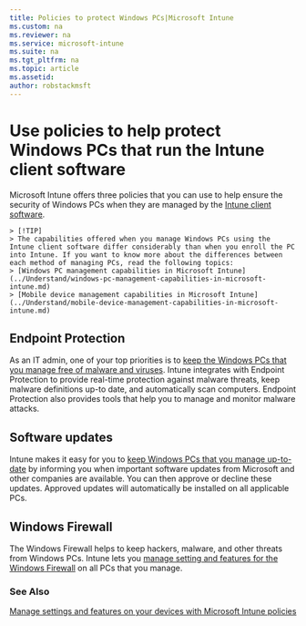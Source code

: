 ```yaml
---
title: Policies to protect Windows PCs|Microsoft Intune
ms.custom: na
ms.reviewer: na
ms.service: microsoft-intune
ms.suite: na
ms.tgt_pltfrm: na
ms.topic: article
ms.assetid: 
author: robstackmsft
---
```

# Use policies to help protect Windows PCs that run the Intune client software

Microsoft Intune offers three policies that you can use to help ensure the security of Windows PCs when they are managed by the [Intune client software](manage-windows-pcs-with-microsoft-intune.md). 

	> [!TIP]
	> The capabilities offered when you manage Windows PCs using the Intune client software differ considerably than when you enroll the PC into Intune. If you want to know more about the differences between each method of managing PCs, read the following topics:
	> [Windows PC management capabilities in Microsoft Intune](../Understand/windows-pc-management-capabilities-in-microsoft-intune.md)
	> [Mobile device management capabilities in Microsoft Intune](../Understand/mobile-device-management-capabilities-in-microsoft-intune.md)



## Endpoint Protection

As an IT admin, one of your top priorities is to [keep the Windows PCs that you manage free of malware and viruses](pc-endpoint-protection.md). Intune integrates with Endpoint Protection to provide real-time protection against malware threats, keep malware definitions up-to date, and automatically scan computers. Endpoint Protection also provides tools that help you to manage and monitor malware attacks.

## Software updates

Intune makes it easy for you to [keep Windows PCs that you manage up-to-date](pc-software-updates.md) by informing you when important software updates from Microsoft and other companies are available. You can then approve or decline these updates. Approved updates will automatically be installed on all applicable PCs.

## Windows Firewall

The Windows Firewall helps to keep hackers, malware, and other threats from Windows PCs. Intune lets you [manage setting and features for the Windows Firewall](pc-firewall-policies.md) on all PCs that you manage.

### See Also
[Manage settings and features on your devices with Microsoft Intune policies](manage-settings-and-features-on-your-devices-with-microsoft-intune-policies.md)


